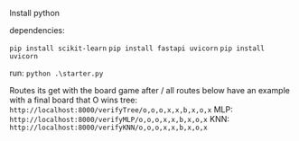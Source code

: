 Install python

dependencies:

`pip install scikit-learn`
`pip install fastapi uvicorn`
`pip install uvicorn`


run:
`python .\starter.py`

Routes
its get with the board game after /
all routes below have an example with a final board that O wins
tree:
`http://localhost:8000/verifyTree/o,o,o,x,x,b,x,o,x`
MLP:
`http://localhost:8000/verifyMLP/o,o,o,x,x,b,x,o,x`
KNN:
`http://localhost:8000/verifyKNN/o,o,o,x,x,b,x,o,x`
